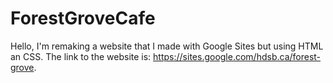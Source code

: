 # ForestGroveCafe
Hello, I'm remaking a website that I made with Google Sites but using HTML an CSS. The link to the website is: https://sites.google.com/hdsb.ca/forest-grove.